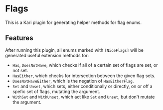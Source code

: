 # Flags

This is a Kari plugin for generating helper methods for flag enums.

## Features

After running this plugin, all enums marked with `[NiceFlags]` will be generated useful extension methods for:

- `Has`, `DoesNotHave`, which checks if all of a certain set of flags are set, or not set.
- `HasEither`, which checks for intersection between the given flag sets.
- `DoesNotHaveEither`, which is the negation of `HasEitherFlag`.
- `Set` and `Unset`, which sets, either conditionally or directly, on or off a spefic set of flags, mutating the argument.
- `WithSet` and `WithUnset`, which act like `Set` and `Unset`, but don't mutate the argument.
